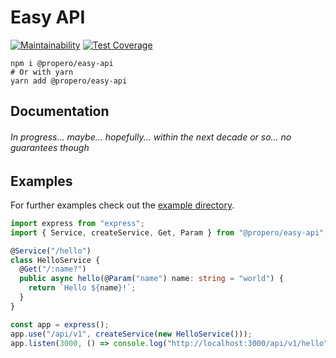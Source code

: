 # Easy API

[![Maintainability](https://api.codeclimate.com/v1/badges/d843b9fcb8d7fe37a6f5/maintainability)](https://codeclimate.com/github/propero-oss/easy-api/maintainability)
[![Test Coverage](https://api.codeclimate.com/v1/badges/d843b9fcb8d7fe37a6f5/test_coverage)](https://codeclimate.com/github/propero-oss/easy-api/test_coverage)


```shell
npm i @propero/easy-api
# Or with yarn
yarn add @propero/easy-api
```

## Documentation

###### In progress... maybe... hopefully... within the next decade or so... no guarantees though

## Examples

For further examples check out the [example directory](example).

```typescript
import express from "express";
import { Service, createService, Get, Param } from "@propero/easy-api";

@Service("/hello")
class HelloService {
  @Get("/:name?")
  public async hello(@Param("name") name: string = "world") {
    return `Hello ${name}!`;
  }
}

const app = express();
app.use("/api/v1", createService(new HelloService()));
app.listen(3000, () => console.log("http://localhost:3000/api/v1/hello"));
```
